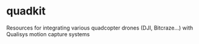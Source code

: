# quadkit

Resources for integrating various quadcopter drones (DJI, Bitcraze...) with Qualisys motion capture systems
